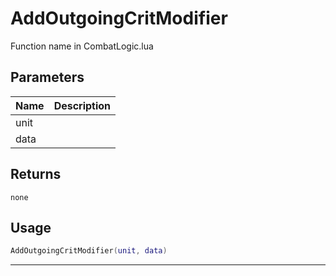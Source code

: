 # AddOutgoingCritModifier

Function name in CombatLogic.lua

## Parameters

| Name | Description |
| ---- | ----------- |
| unit |             |
| data |             |

## Returns

`none`

## Usage

```lua
AddOutgoingCritModifier(unit, data)
```

---
